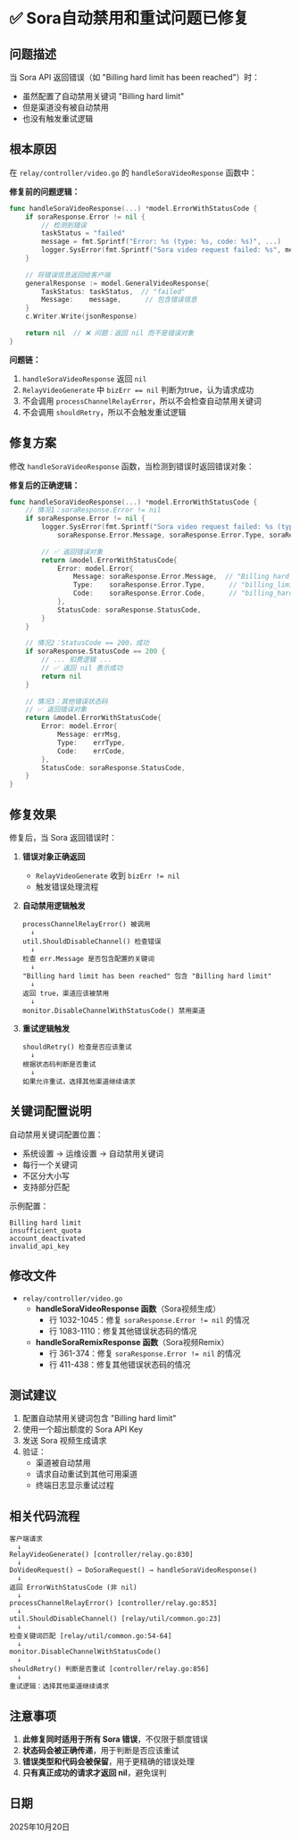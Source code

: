 # ✅ Sora自动禁用和重试问题已修复

## 问题描述

当 Sora API 返回错误（如 "Billing hard limit has been reached"）时：
- 虽然配置了自动禁用关键词 "Billing hard limit"
- 但是渠道没有被自动禁用
- 也没有触发重试逻辑

## 根本原因

在 `relay/controller/video.go` 的 `handleSoraVideoResponse` 函数中：

**修复前的问题逻辑：**
```go
func handleSoraVideoResponse(...) *model.ErrorWithStatusCode {
    if soraResponse.Error != nil {
        // 检测到错误
        taskStatus = "failed"
        message = fmt.Sprintf("Error: %s (type: %s, code: %s)", ...)
        logger.SysError(fmt.Sprintf("Sora video request failed: %s", message))
    }
    
    // 将错误信息返回给客户端
    generalResponse := model.GeneralVideoResponse{
        TaskStatus: taskStatus,  // "failed"
        Message:    message,      // 包含错误信息
    }
    c.Writer.Write(jsonResponse)
    
    return nil  // ❌ 问题：返回 nil 而不是错误对象
}
```

**问题链：**
1. `handleSoraVideoResponse` 返回 `nil`
2. `RelayVideoGenerate` 中 `bizErr == nil` 判断为true，认为请求成功
3. 不会调用 `processChannelRelayError`，所以不会检查自动禁用关键词
4. 不会调用 `shouldRetry`，所以不会触发重试逻辑

## 修复方案

修改 `handleSoraVideoResponse` 函数，当检测到错误时返回错误对象：

**修复后的正确逻辑：**
```go
func handleSoraVideoResponse(...) *model.ErrorWithStatusCode {
    // 情况1：soraResponse.Error != nil
    if soraResponse.Error != nil {
        logger.SysError(fmt.Sprintf("Sora video request failed: %s (type: %s, code: %s)", 
            soraResponse.Error.Message, soraResponse.Error.Type, soraResponse.Error.Code))
        
        // ✅ 返回错误对象
        return &model.ErrorWithStatusCode{
            Error: model.Error{
                Message: soraResponse.Error.Message,  // "Billing hard limit has been reached"
                Type:    soraResponse.Error.Type,      // "billing_limit_user_error"
                Code:    soraResponse.Error.Code,      // "billing_hard_limit_reached"
            },
            StatusCode: soraResponse.StatusCode,
        }
    }
    
    // 情况2：StatusCode == 200，成功
    if soraResponse.StatusCode == 200 {
        // ... 扣费逻辑 ...
        // ✅ 返回 nil 表示成功
        return nil
    }
    
    // 情况3：其他错误状态码
    // ✅ 返回错误对象
    return &model.ErrorWithStatusCode{
        Error: model.Error{
            Message: errMsg,
            Type:    errType,
            Code:    errCode,
        },
        StatusCode: soraResponse.StatusCode,
    }
}
```

## 修复效果

修复后，当 Sora 返回错误时：

1. **错误对象正确返回**
   - `RelayVideoGenerate` 收到 `bizErr != nil`
   - 触发错误处理流程

2. **自动禁用逻辑触发**
   ```
   processChannelRelayError() 被调用
     ↓
   util.ShouldDisableChannel() 检查错误
     ↓
   检查 err.Message 是否包含配置的关键词
     ↓
   "Billing hard limit has been reached" 包含 "Billing hard limit"
     ↓
   返回 true，渠道应该被禁用
     ↓
   monitor.DisableChannelWithStatusCode() 禁用渠道
   ```

3. **重试逻辑触发**
   ```
   shouldRetry() 检查是否应该重试
     ↓
   根据状态码判断是否重试
     ↓
   如果允许重试，选择其他渠道继续请求
   ```

## 关键词配置说明

自动禁用关键词配置位置：
- 系统设置 → 运维设置 → 自动禁用关键词
- 每行一个关键词
- 不区分大小写
- 支持部分匹配

示例配置：
```
Billing hard limit
insufficient_quota
account_deactivated
invalid_api_key
```

## 修改文件

- `relay/controller/video.go` 
  - **handleSoraVideoResponse 函数**（Sora视频生成）
    - 行 1032-1045：修复 `soraResponse.Error != nil` 的情况
    - 行 1083-1110：修复其他错误状态码的情况
  - **handleSoraRemixResponse 函数**（Sora视频Remix）
    - 行 361-374：修复 `soraResponse.Error != nil` 的情况
    - 行 411-438：修复其他错误状态码的情况

## 测试建议

1. 配置自动禁用关键词包含 "Billing hard limit"
2. 使用一个超出额度的 Sora API Key
3. 发送 Sora 视频生成请求
4. 验证：
   - 渠道被自动禁用
   - 请求自动重试到其他可用渠道
   - 终端日志显示重试过程

## 相关代码流程

```
客户端请求
  ↓
RelayVideoGenerate() [controller/relay.go:830]
  ↓
DoVideoRequest() → DoSoraRequest() → handleSoraVideoResponse()
  ↓
返回 ErrorWithStatusCode (非 nil)
  ↓
processChannelRelayError() [controller/relay.go:853]
  ↓
util.ShouldDisableChannel() [relay/util/common.go:23]
  ↓
检查关键词匹配 [relay/util/common.go:54-64]
  ↓
monitor.DisableChannelWithStatusCode()
  ↓
shouldRetry() 判断是否重试 [controller/relay.go:856]
  ↓
重试逻辑：选择其他渠道继续请求
```

## 注意事项

1. **此修复同时适用于所有 Sora 错误**，不仅限于额度错误
2. **状态码会被正确传递**，用于判断是否应该重试
3. **错误类型和代码会被保留**，用于更精确的错误处理
4. **只有真正成功的请求才返回 nil**，避免误判

## 日期

2025年10月20日

